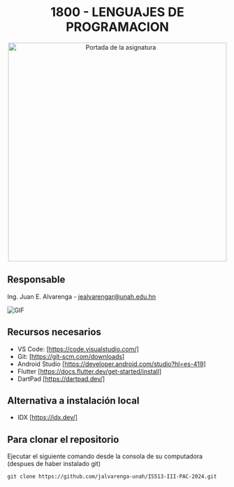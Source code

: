 
<div align="center">

  # 1800 - LENGUAJES DE PROGRAMACION
  
  <img aling="right" src = "https://campusvirtual.unah.edu.hn/pluginfile.php/3537086/course/overviewfiles/Tarjeta%20de%20Visita%20Disen%CC%83ador%20Web%20Ilustrado%20Amarillo.png" alt="Portada de la asignatura" width=500/>
</div>

## Responsable

Ing. Juan E. Alvarenga - jealvarengar@unah.edu.hn

<img  alt="GIF" src="https://raw.githubusercontent.com/haoruilee/haoruilee/master/pic/pusheencode.gif" />

## Recursos necesarios

- VS Code: [https://code.visualstudio.com/]
- Git: [https://git-scm.com/downloads]
- Android Studio [https://developer.android.com/studio?hl=es-419]
- Flutter [https://docs.flutter.dev/get-started/install]
- DartPad [https://dartpad.dev/]

## Alternativa a instalación local

- IDX [https://idx.dev/]


## Para clonar el repositorio

Ejecutar el siguiente comando desde la consola de su computadora (despues de haber instalado git)

```
git clone https://github.com/jalvarenga-unah/IS513-III-PAC-2024.git
```
